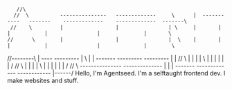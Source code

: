        //\
      //  \          ---------------   -------------     \      |  -----------   -------    -------------    -------------  -------\
     //    \         |                 |                | \     |       |       |           |                |              |       \
    //      \        |                 |                |  \    |       |       |           |                |              |        \
   //--------\       |           ----  ---------        |   \   |       |        -------    ---------        ---------      |         |
  //          \      |             |   |                |    \  |       |               |   |                |              |        /
 //            \     |             |   |                |     \ |       |               |   |                |              |       /
//              \    ---------------   --------------   |      \|       |        -------    -------------    ------------   |------/
Hello, I'm Agentseed. I'm a selftaught frontend dev. I make websites and stuff.

<!---
- 👋 Hi, I’m Agentseed
- 👀 I’m interested in leaning how to center a div
- 🌱 I’m currently learning how to center a div
- 💞️ I’m looking to collaborate on centering divs
- 📫 You can reach me at admin@agentseed.org
--->
<!---
agent-seed/agent-seed is a ✨ special ✨ repository because its `README.md` (this file) appears on your GitHub profile.
You can click the Preview link to take a look at your changes.
--->
